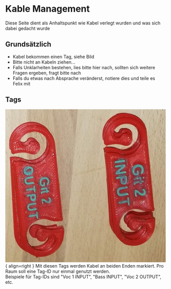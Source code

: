 # Kable Management

Diese Seite dient als Anhaltspunkt wie Kabel verlegt wurden und was sich dabei gedacht wurde  

## Grundsätzlich

- Kabel bekommen einen Tag, siehe Bild
- Bitte nicht an Kabeln ziehen...
- Falls Unklarheiten bestehen, lies bitte hier nach, sollten sich weitere Fragen ergeben, fragt bitte nach
- Falls du etwas nach Absprache veränderst, notiere dies und teile es Felix mit

## Tags

![Tag](../images/Tag_small.jpg "Tag"){ align=right }
Mit diesen Tags werden Kabel an beiden Enden markiert. Pro Raum soll eine Tag-ID nur einmal genutzt werden.  
Beispiele für Tag-IDs sind "Voc 1 INPUT", "Bass INPUT", "Voc 2 OUTPUT", etc.
